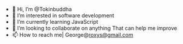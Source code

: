 - 👋 Hi, I’m @Tokinbuddha
- 👀 I’m interested in software development 
- 🌱 I’m currently learning JavaScript
- 💞️ I’m looking to collaborate on anything
That can help me improve
- 📫 How to reach me| George@roxys@gmail.com

<!---
Tokinbuddha/Tokinbuddha is a ✨ special ✨ repository because its `README.md` (this file) appears on your GitHub profile.
You can click the Preview link to take a look at your changes.
--->
